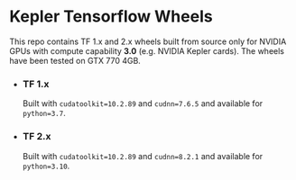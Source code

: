 # Kepler Tensorflow Wheels

This repo contains TF 1.x and 2.x wheels built from source only for NVIDIA GPUs with compute capability **3.0** (e.g. NVIDIA Kepler cards). The wheels have been tested on GTX 770 4GB.

- ### TF 1.x

    Built with `cudatoolkit=10.2.89` and `cudnn=7.6.5` and available for `python=3.7`.

- ### TF 2.x

    Built with `cudatoolkit=10.2.89` and `cudnn=8.2.1` and available for `python=3.10`.
